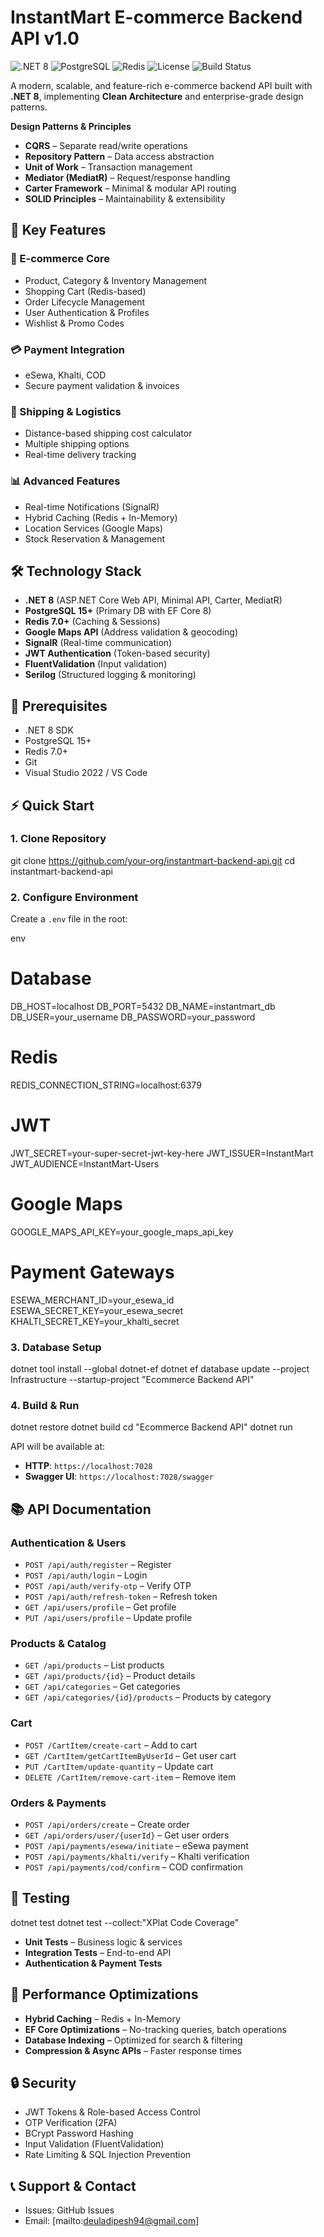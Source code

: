 
# InstantMart E-commerce Backend API v1.0

<img alt=".NET 8" src="https://img.shields.io/badge/.NET-8.0-blue.svg">  
<img alt="PostgreSQL" src="https://img.shields.io/badge/PostgreSQL-15+-blue.svg">  
<img alt="Redis" src="https://img.shields.io/badge/Redis-7.0+-red.svg">  
<img alt="License" src="https://img.shields.io/badge/License-MIT-green.svg">  
<img alt="Build Status" src="https://img.shields.io/badge/Build-Passing-brightgreen.svg">  

A modern, scalable, and feature-rich e-commerce backend API built with **.NET 8**, implementing **Clean Architecture** and enterprise-grade design patterns.


**Design Patterns & Principles**

* **CQRS** – Separate read/write operations
* **Repository Pattern** – Data access abstraction
* **Unit of Work** – Transaction management
* **Mediator (MediatR)** – Request/response handling
* **Carter Framework** – Minimal & modular API routing
* **SOLID Principles** – Maintainability & extensibility



## 🚀 Key Features

### 🛒 E-commerce Core

* Product, Category & Inventory Management
* Shopping Cart (Redis-based)
* Order Lifecycle Management
* User Authentication & Profiles
* Wishlist & Promo Codes

### 💳 Payment Integration

* eSewa, Khalti, COD
* Secure payment validation & invoices

### 🚚 Shipping & Logistics

* Distance-based shipping cost calculator
* Multiple shipping options
* Real-time delivery tracking

### 📊 Advanced Features

* Real-time Notifications (SignalR)
* Hybrid Caching (Redis + In-Memory)
* Location Services (Google Maps)
* Stock Reservation & Management


## 🛠️ Technology Stack

* **.NET 8** (ASP.NET Core Web API, Minimal API, Carter, MediatR)
* **PostgreSQL 15+** (Primary DB with EF Core 8)
* **Redis 7.0+** (Caching & Sessions)
* **Google Maps API** (Address validation & geocoding)
* **SignalR** (Real-time communication)
* **JWT Authentication** (Token-based security)
* **FluentValidation** (Input validation)
* **Serilog** (Structured logging & monitoring)



## 🔧 Prerequisites

* .NET 8 SDK
* PostgreSQL 15+
* Redis 7.0+
* Git
* Visual Studio 2022 / VS Code



## ⚡ Quick Start

### 1. Clone Repository

git clone https://github.com/your-org/instantmart-backend-api.git
cd instantmart-backend-api


### 2. Configure Environment

Create a `.env` file in the root:

env
# Database
DB_HOST=localhost
DB_PORT=5432
DB_NAME=instantmart_db
DB_USER=your_username
DB_PASSWORD=your_password

# Redis
REDIS_CONNECTION_STRING=localhost:6379

# JWT
JWT_SECRET=your-super-secret-jwt-key-here
JWT_ISSUER=InstantMart
JWT_AUDIENCE=InstantMart-Users

# Google Maps
GOOGLE_MAPS_API_KEY=your_google_maps_api_key

# Payment Gateways
ESEWA_MERCHANT_ID=your_esewa_id
ESEWA_SECRET_KEY=your_esewa_secret
KHALTI_SECRET_KEY=your_khalti_secret


### 3. Database Setup


dotnet tool install --global dotnet-ef
dotnet ef database update --project Infrastructure --startup-project "Ecommerce Backend API"


### 4. Build & Run


dotnet restore
dotnet build
cd "Ecommerce Backend API"
dotnet run


API will be available at:

* **HTTP**: `https://localhost:7028`
* **Swagger UI**: `https://localhost:7028/swagger`



## 📚 API Documentation

### Authentication & Users

* `POST /api/auth/register` – Register
* `POST /api/auth/login` – Login
* `POST /api/auth/verify-otp` – Verify OTP
* `POST /api/auth/refresh-token` – Refresh token
* `GET /api/users/profile` – Get profile
* `PUT /api/users/profile` – Update profile

### Products & Catalog

* `GET /api/products` – List products
* `GET /api/products/{id}` – Product details
* `GET /api/categories` – Get categories
* `GET /api/categories/{id}/products` – Products by category

### Cart

* `POST /CartItem/create-cart` – Add to cart
* `GET /CartItem/getCartItemByUserId` – Get user cart
* `PUT /CartItem/update-quantity` – Update cart
* `DELETE /CartItem/remove-cart-item` – Remove item

### Orders & Payments

* `POST /api/orders/create` – Create order
* `GET /api/orders/user/{userId}` – Get user orders
* `POST /api/payments/esewa/initiate` – eSewa payment
* `POST /api/payments/khalti/verify` – Khalti verification
* `POST /api/payments/cod/confirm` – COD confirmation



## 🧪 Testing


dotnet test
dotnet test --collect:"XPlat Code Coverage"


* **Unit Tests** – Business logic & services
* **Integration Tests** – End-to-end API
* **Authentication & Payment Tests**



## 🚀 Performance Optimizations

* **Hybrid Caching** – Redis + In-Memory
* **EF Core Optimizations** – No-tracking queries, batch operations
* **Database Indexing** – Optimized for search & filtering
* **Compression & Async APIs** – Faster response times



## 🔒 Security

* JWT Tokens & Role-based Access Control
* OTP Verification (2FA)
* BCrypt Password Hashing
* Input Validation (FluentValidation)
* Rate Limiting & SQL Injection Prevention



## 📞 Support & Contact

* Issues: GitHub Issues
* Email: [mailto:deuladipesh94@gmail.com]


